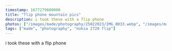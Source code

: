 ```yaml
---
timestamp: 1677279600000
title: "flip phone mountain pics"
description: i took these with a flip phone
photos: ["/images/made/photography/25022023/IMG_0033.webp", "/images/made/photography/25022023/IMG_0036.webp"]
tags: ["made", "photography", "nokia 2720 flip"]
---
```

i took these with a flip phone